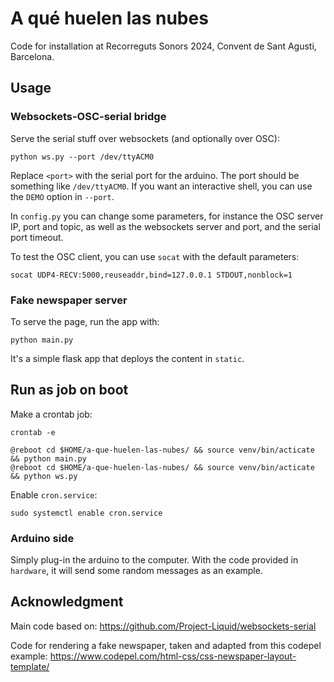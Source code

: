 # A qué huelen las nubes

Code for installation at Recorreguts Sonors 2024, Convent de Sant Agusti, Barcelona.

## Usage

### Websockets-OSC-serial bridge

Serve the serial stuff over websockets (and optionally over OSC):

```python ws.py --port /dev/ttyACM0```

Replace `<port>` with the serial port for the arduino. The port should be something like `/dev/ttyACM0`. If you want an interactive shell, you can use the `DEMO` option in `--port`.

In `config.py` you can change some parameters, for instance the OSC server IP, port and topic, as well as the websockets server and port, and the serial port timeout.

To test the OSC client, you can use `socat` with the default parameters:

```socat UDP4-RECV:5000,reuseaddr,bind=127.0.0.1 STDOUT,nonblock=1```

### Fake newspaper server

To serve the page, run the app with:

```
python main.py
```

It's a simple flask app that deploys the content in `static`.

## Run as job on boot

Make a crontab job:

```
crontab -e
```

```
@reboot cd $HOME/a-que-huelen-las-nubes/ && source venv/bin/acticate && python main.py
@reboot cd $HOME/a-que-huelen-las-nubes/ && source venv/bin/acticate && python ws.py
```

Enable `cron.service`:

```
sudo systemctl enable cron.service
```

### Arduino side

Simply plug-in the arduino to the computer. With the code provided in `hardware`, it will send some random messages as an example.

## Acknowledgment

Main code based on: https://github.com/Project-Liquid/websockets-serial

Code for rendering a fake newspaper, taken and adapted from this codepel example: https://www.codepel.com/html-css/css-newspaper-layout-template/
